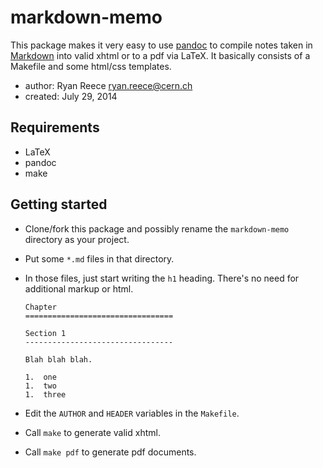 markdown-memo
=============

This package makes it very easy to use [pandoc](http://johnmacfarlane.net/pandoc/)
to compile notes taken in
[Markdown](http://daringfireball.net/projects/markdown/)
into valid xhtml or to a pdf via LaTeX.
It basically consists of a Makefile and some html/css templates.

-   author:  Ryan Reece <ryan.reece@cern.ch>
-   created: July 29, 2014


Requirements
----------------------------------

-   LaTeX
-   pandoc
-   make



Getting started
----------------------------------

-   Clone/fork this package and possibly rename the `markdown-memo`
    directory as your project.
-   Put some `*.md` files in that directory.
-   In those files, just start writing the `h1` heading.
    There's no need for additional markup or html.


        Chapter
        =================================

        Section 1
        ---------------------------------

        Blah blah blah.

        1.  one
        1.  two
        1.  three


-   Edit the `AUTHOR` and `HEADER` variables in the `Makefile`.
-   Call `make` to generate valid xhtml.
-   Call `make pdf` to generate pdf documents.

